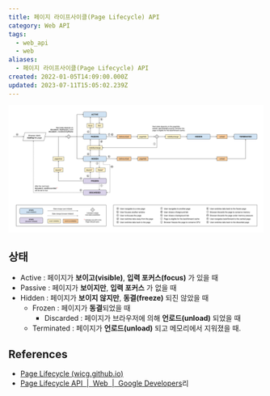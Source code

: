 ```yaml
---
title: 페이지 라이프사이클(Page Lifecycle) API
category: Web API
tags:
  - web_api
  - web
aliases:
  - 페이지 라이프사이클(Page Lifecycle) API
created: 2022-01-05T14:09:00.000Z
updated: 2023-07-11T15:05:02.239Z
---
```


![page lifecycle api event flow](./images/page-lifecycle-api-state-event-flow.svg)

## 상태

- Active : 페이지가 **보이고(visible)**, **입력 포커스(focus)** 가 있을 때
- Passive : 페이지가 **보이지만**, **입력 포커스** 가 없을 때
- Hidden : 페이지가 **보이지 않지만**, **동결(freeze)** 되진 않았을 때
  - Frozen : 페이지가 **동결**되었을 때
    - Discarded : 페이지가 브라우저에 의해 **언로드(unload)** 되었을 때
  - Terminated : 페이지가 **언로드(unload)** 되고 메모리에서 지워졌을 때.

## References

- [Page Lifecycle (wicg.github.io)](https://wicg.github.io/page-lifecycle/)
- [Page Lifecycle API  |  Web  |  Google Developers](https://developers.google.com/web/updates/2018/07/page-lifecycle-api)리
